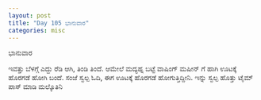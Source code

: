```yaml
---
layout: post
title: "Day 105 ಭಾನುವಾರ"
categories: misc
---
```

ಭಾನುವಾರ

ಇವತ್ತು ಬೆಳಗ್ಗೆ ಎದ್ದು ರೆಡಿ ಆಗಿ, ತಿಂಡಿ ತಿಂದೆ. ಆಮೇಲೆ ಮದ್ಯಹ್ನ ಬಟ್ಟೆ ವಾಷಿಂಗ್ ಮಷೀನ್ ಗೆ ಹಾಗಿ ಊಟಕ್ಕೆ ಹೊರಗಡೆ ಹೋಗಿ ಬಂದೆ. ಸಂಜೆ ಸ್ವಲ್ಪ ಓದಿ, ಈಗ ಊಟಕ್ಕೆ ಹೊರಗಡೆ ಹೋಗುತ್ತಿದ್ದೀನಿ. ಇನ್ನು ಸ್ವಲ್ಪ ಹೊತ್ತು ಟೈಮ್ ಪಾಸ್ ಮಾಡಿ ಮಲ್ಕೊತಿನಿ
